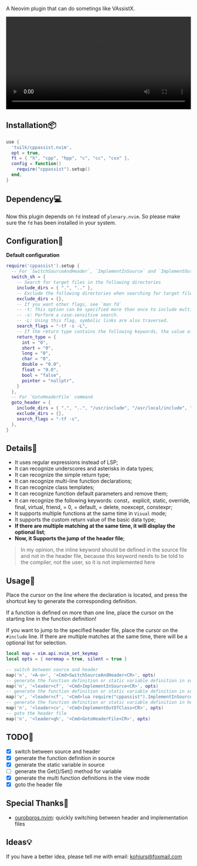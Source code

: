A Neovim plugin that can do sometings like VAssistX.

<video src="https://user-images.githubusercontent.com/45937428/188934929-f462c7f4-8323-49a7-940f-d68322563313.mp4" width="100%"></video>

## Installation📦

```lua
use {
  'tuilk/cppassist.nvim',
  opt = true,
  ft = { "h", "cpp", "hpp", "c", "cc", "cxx" },
  config = function()
    require("cppassist").setup()
  end,
}
```

## Dependency💻

Now this plugin depends on `fd` instead of `plenary.nvim`. So please make sure 
the `fd` has been installed in your system.

## Configuration🧱

**Default configuration**

```lua
require('cppassist').setup {
  -- For `SwitchSourceAndHeader`, `ImplementInSource` and `ImplementOutOfClass` command
  switch_sh = {
    -- Search for target files in the following directories
    include_dirs = { ".", ".." },
    -- Exclude the following directories when searching for target files
    exclude_dirs = {},
    -- If you want other flags, see `man fd`
    -- -t: This option can be specified more than once to include multiple file types.
    -- -s: Perform a case-sensitive search.
    -- -L: Using this flag, symbolic links are also traversed.
    search_flags = "-tf -s -L",
    -- If the return type contains the following keywords, the value of the right side will be used in the return statement
    return_type = {
      int = "0",
      short = "0",
      long = "0",
      char = "0",
      double = "0.0",
      float = "0.0",
      bool = "false",
      pointer = "nullptr",
    }
  },
  -- For `GotoHeaderFile` command
  goto_header = {
    include_dirs = { ".", "..", "/usr/include", "/usr/local/include", "~" },
    exclude_dirs = {},
    search_flags = "-tf -s",
  },
}
```

## Details📝

- It uses regular expressions instead of LSP;
- It can recognize underscores and asterisks in data types;
- It can recognize the simple return type;
- It can recognize multi-line function declarations;
- It can recognize class templates;
- It can recognize function default parameters and remove them;
- It can recognize the following keywords: const，explicit, static, override, final, virtual, friend, = 0, = default,
= delete, noexcept, constexpr;
- It supports multiple functions at the same time in `Visual` mode;
- It supports the custom return value of the basic data type;
- **If there are multiple matching at the same time, it will display the optional list**;
- **Now, it Supports the jump of the header file**;

> In my opinion, the inline keyword should be defined in the source file and not in the header file, 
because this keyword needs to be told to the compiler, not the user, so it is not implemented here

## Usage🔨

Place the cursor on the line where the declaration is located, and press 
the shortcut key to generate the corresponding definition.

If a function is defined on more than one line, place the cursor on the 
starting line in the function definition!

If you want to jump to the specified header file, place the cursor on the 
`#include` line. If there are multiple matches at the same time, there will 
be a optional list for selection.

```lua
local map = vim.api.nvim_set_keymap
local opts = { noremap = true, silent = true }

-- switch between source and header
map('n', '<A-o>', '<Cmd>SwitchSourceAndHeader<CR>', opts)
-- generate the function definition or static variable definition in source
map('n', '<leader>cf', '<Cmd>ImplementInSource<CR>', opts)
-- generate the function definition or static variable definition in source in visual mode
map('v', '<leader>cf', '<Cmd>lua require("cppassist").ImplementInSourceInVisualMode<CR>', opts)
-- generate the function definition or static variable definition in header
map('n', '<leader>cv', '<Cmd>ImplementOutOfClass<CR>', opts)
-- goto the header file
map('n', '<leader>gh', '<Cmd>GotoHeaderFile<CR>', opts)
```

## TODO🚀

- [x] switch between source and header
- [x] generate the function definition in source
- [x] generate the static variable in source
- [ ] generate the Get()/Set() method for variable
- [x] generate the multi function definitions in the view mode
- [x] goto the header file

## Special Thanks🙏

- [ouroboros.nvim](https://github.com/jakemason/ouroboros.nvim): quickly switching between header and implementation files

## Ideas💡

If you have a better idea, please tell me with email: kohiurs@foxmail.com
